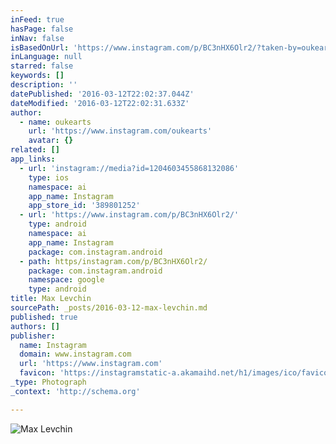 ```yaml
---
inFeed: true
hasPage: false
inNav: false
isBasedOnUrl: 'https://www.instagram.com/p/BC3nHX6Olr2/?taken-by=oukearts'
inLanguage: null
starred: false
keywords: []
description: ''
datePublished: '2016-03-12T22:02:37.044Z'
dateModified: '2016-03-12T22:02:31.633Z'
author:
  - name: oukearts
    url: 'https://www.instagram.com/oukearts'
    avatar: {}
related: []
app_links:
  - url: 'instagram://media?id=1204603455868132086'
    type: ios
    namespace: ai
    app_name: Instagram
    app_store_id: '389801252'
  - url: 'https://www.instagram.com/p/BC3nHX6Olr2/'
    type: android
    namespace: ai
    app_name: Instagram
    package: com.instagram.android
  - path: https/instagram.com/p/BC3nHX6Olr2/
    package: com.instagram.android
    namespace: google
    type: android
title: Max Levchin
sourcePath: _posts/2016-03-12-max-levchin.md
published: true
authors: []
publisher:
  name: Instagram
  domain: www.instagram.com
  url: 'https://www.instagram.com'
  favicon: 'https://instagramstatic-a.akamaihd.net/h1/images/ico/favicon.ico/7cdab0872b15.ico'
_type: Photograph
_context: 'http://schema.org'

---
```

![Max Levchin](https://scontent.cdninstagram.com/t51.2885-15/s640x640/sh0.08/e35/12825770_1088062254578998_1510490822_n.jpg?ig_cache_key=MTIwNDYwMzQ1NTg2ODEzMjA4Ng%3D%3D.2)